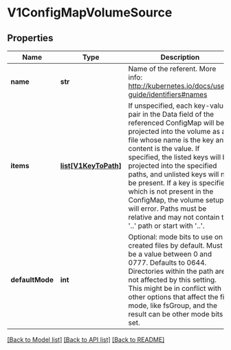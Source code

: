# V1ConfigMapVolumeSource

## Properties
Name | Type | Description | Notes
------------ | ------------- | ------------- | -------------
**name** | **str** | Name of the referent. More info: http://kubernetes.io/docs/user-guide/identifiers#names | [optional] 
**items** | [**list[V1KeyToPath]**](V1KeyToPath.md) | If unspecified, each key-value pair in the Data field of the referenced ConfigMap will be projected into the volume as a file whose name is the key and content is the value. If specified, the listed keys will be projected into the specified paths, and unlisted keys will not be present. If a key is specified which is not present in the ConfigMap, the volume setup will error. Paths must be relative and may not contain the &#39;..&#39; path or start with &#39;..&#39;. | [optional] 
**defaultMode** | **int** | Optional: mode bits to use on created files by default. Must be a value between 0 and 0777. Defaults to 0644. Directories within the path are not affected by this setting. This might be in conflict with other options that affect the file mode, like fsGroup, and the result can be other mode bits set. | [optional] 

[[Back to Model list]](../README.md#documentation-for-models) [[Back to API list]](../README.md#documentation-for-api-endpoints) [[Back to README]](../README.md)


